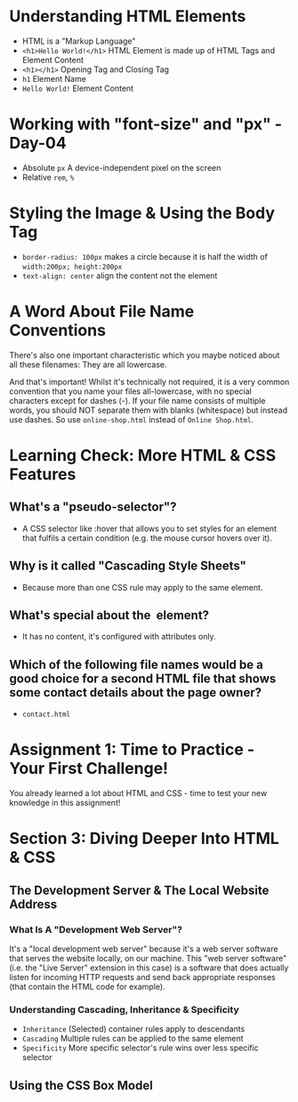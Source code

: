 # Understanding HTML Elements

- HTML is a "Markup Language"
- `<h1>Hello World!</h1>` HTML Element is made up of HTML Tags and Element Content
- `<h1></h1>` Opening Tag and Closing Tag
- `h1` Element Name
- `Hello World!` Element Content

# Working with "font-size" and "px" - Day-04
- Absolute `px` A device-independent pixel on the screen
- Relative `rem`, `%`

# Styling the Image & Using the Body Tag
- `border-radius: 100px` makes a circle because it is half the width of `width:200px; height:200px`
- `text-align: center` align the content not the element

# A Word About File Name Conventions
There's also one important characteristic which you maybe noticed about all these filenames: They are all lowercase.

And that's important! Whilst it's technically not required, it is a very common convention that you name your files all-lowercase, with no special characters except for dashes (-). If your file name consists of multiple words, you should NOT separate them with blanks (whitespace) but instead use dashes. So use `online-shop.html` instead of `Online Shop.html`.

# Learning Check: More HTML & CSS Features
## What's a "pseudo-selector"?
- A CSS selector like :hover that allows you to set styles for an element that fulfils a certain condition (e.g. the mouse cursor hovers over it).
## Why is it called "Cascading Style Sheets"
- Because more than one CSS rule may apply to the same element.
## What's special about the <img> element?
- It has no content, it's configured with attributes only.
## Which of the following file names would be a good choice for a second HTML file that shows some contact details about the page owner?
- `contact.html`

# Assignment 1: Time to Practice - Your First Challenge! 
You already learned a lot about HTML and CSS - time to test your new knowledge in this assignment!

# Section 3: Diving Deeper Into HTML & CSS
## The Development Server & The Local Website Address
### What Is A "Development Web Server"?
It's a "local development web server" because it's a web server software that serves the website locally, on our machine.
This "web server software" (i.e. the "Live Server" extension in this case) is a software that does actually listen for incoming HTTP requests and send back appropriate responses (that contain the HTML code for example). 

### Understanding Cascading, Inheritance & Specificity
- `Inheritance` (Selected) container rules apply to descendants
- `Cascading` Multiple rules can be applied to the same element
- `Specificity` More specific selector's rule wins over less specific selector

## Using the CSS Box Model